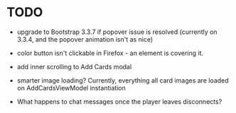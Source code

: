 TODO
====

- upgrade to Bootstrap 3.3.7 if popover issue is resolved (currently on 3.3.4, and the popover animation isn't as nice)

- color button isn't clickable in Firefox - an element is covering it.

- add inner scrolling to Add Cards modal

- smarter image loading?  Currently, everything all card images are loaded on AddCardsViewModel instantiation

- What happens to chat messages once the player leaves disconnects?